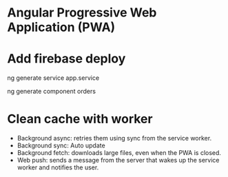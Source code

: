 # Angular Progressive Web Application (PWA)

# Add firebase deploy

ng generate service app.service 

ng generate component orders


# Clean cache with worker
  - Background async: retries them using sync from the service worker.
  - Background sync: Auto update
  - Background fetch: downloads large files, even when the PWA is closed.
  - Web push: sends a message from the server that wakes up the service worker and notifies the user.